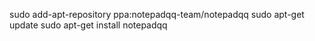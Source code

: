 sudo add-apt-repository ppa:notepadqq-team/notepadqq
sudo apt-get update
sudo apt-get install notepadqq
